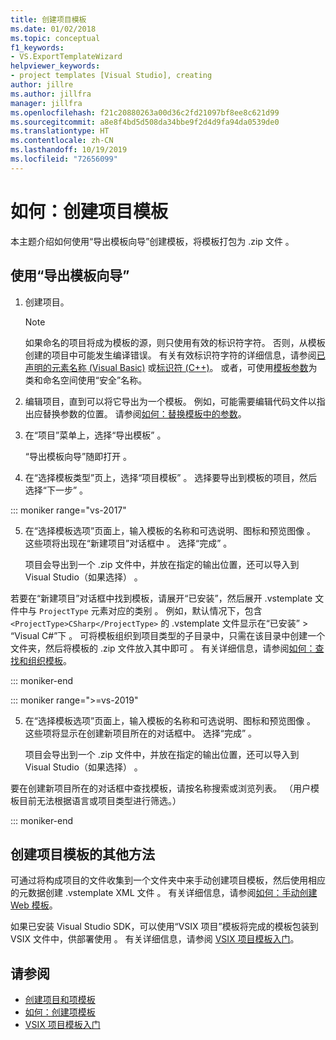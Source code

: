 ```yaml
---
title: 创建项目模板
ms.date: 01/02/2018
ms.topic: conceptual
f1_keywords:
- VS.ExportTemplateWizard
helpviewer_keywords:
- project templates [Visual Studio], creating
author: jillre
ms.author: jillfra
manager: jillfra
ms.openlocfilehash: f21c20880263a00d36c2fd21097bf8ee8c621d99
ms.sourcegitcommit: a8e8f4bd5d508da34bbe9f2d4d9fa94da0539de0
ms.translationtype: HT
ms.contentlocale: zh-CN
ms.lasthandoff: 10/19/2019
ms.locfileid: "72656099"
---
```

# <a name="how-to-create-project-templates"></a>如何：创建项目模板

本主题介绍如何使用“导出模板向导”创建模板，将模板打包为 .zip 文件   。

## <a name="use-the-export-template-wizard"></a>使用“导出模板向导”

1. 创建项目。

    > [!NOTE]
    > 如果命名的项目将成为模板的源，则只使用有效的标识符字符。 否则，从模板创建的项目中可能发生编译错误。 有关有效标识符字符的详细信息，请参阅[已声明的元素名称 (Visual Basic)](/dotnet/visual-basic/programming-guide/language-features/declared-elements/declared-element-names) 或[标识符 (C++)](/cpp/cpp/identifiers-cpp)。 或者，可使用[模板参数](../ide/template-parameters.md)为类和命名空间使用“安全”名称。

2. 编辑项目，直到可以将它导出为一个模板。 例如，可能需要编辑代码文件以指出应替换参数的位置。 请参阅[如何：替换模板中的参数](../ide/how-to-substitute-parameters-in-a-template.md)。

3. 在“项目”菜单上，选择“导出模板”   。

   “导出模板向导”随即打开  。

4. 在“选择模板类型”页上，选择“项目模板”   。 选择要导出到模板的项目，然后选择“下一步”  。

::: moniker range="vs-2017"

5. 在“选择模板选项”页面上，输入模板的名称和可选说明、图标和预览图像  。 这些项将出现在“新建项目”对话框中  。 选择“完成”  。

   项目会导出到一个 .zip 文件中，并放在指定的输出位置，还可以导入到 Visual Studio（如果选择）  。

若要在“新建项目”对话框中找到模板，请展开“已安装”，然后展开 .vstemplate 文件中与 `ProjectType` 元素对应的类别    。 例如，默认情况下，包含 `<ProjectType>CSharp</ProjectType>` 的 .vstemplate 文件显示在“已安装” > “Visual C#”下    。 可将模板组织到项目类型的子目录中，只需在该目录中创建一个文件夹，然后将模板的 .zip 文件放入其中即可  。 有关详细信息，请参阅[如何：查找和组织模板](../ide/how-to-locate-and-organize-project-and-item-templates.md)。

::: moniker-end

::: moniker range=">=vs-2019"

5. 在“选择模板选项”页面上，输入模板的名称和可选说明、图标和预览图像  。 这些项将显示在创建新项目所在的对话框中。 选择“完成”  。

   项目会导出到一个 .zip 文件中，并放在指定的输出位置，还可以导入到 Visual Studio（如果选择）  。

要在创建新项目所在的对话框中查找模板，请按名称搜索或浏览列表。 （用户模板目前无法根据语言或项目类型进行筛选。）

::: moniker-end

## <a name="other-ways-to-create-project-templates"></a>创建项目模板的其他方法

可通过将构成项目的文件收集到一个文件夹中来手动创建项目模板，然后使用相应的元数据创建 .vstemplate XML 文件  。 有关详细信息，请参阅[如何：手动创建 Web 模板](../ide/how-to-manually-create-web-templates.md)。

如果已安装 Visual Studio SDK，可以使用“VSIX 项目”模板将完成的模板包装到 VSIX 文件中，供部署使用  。 有关详细信息，请参阅 [VSIX 项目模板入门](../extensibility/getting-started-with-the-vsix-project-template.md)。

## <a name="see-also"></a>请参阅

- [创建项目和项模板](../ide/creating-project-and-item-templates.md)
- [如何：创建项模板](../ide/how-to-create-item-templates.md)
- [VSIX 项目模板入门](../extensibility/getting-started-with-the-vsix-project-template.md)